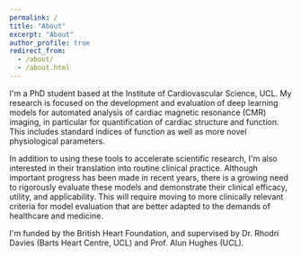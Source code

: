 ```yaml
---
permalink: /
title: "About"
excerpt: "About"
author_profile: true
redirect_from: 
  - /about/
  - /about.html
---
```


I'm a PhD student based at the Institute of Cardiovascular Science, UCL. My research is focused on the development and evaluation of deep learning models for automated analysis of cardiac magnetic resonance (CMR) imaging, in particular for quantification of cardiac structure and function. This includes standard indices of function as well as more novel physiological parameters.

In addition to using these tools to accelerate scientific research, I'm also interested in their translation into routine clinical practice. Although important progress has been made in recent years, there is a growing need to rigorously evaluate these models and demonstrate their clinical efficacy, utility, and applicability. This will require moving to more clinically relevant criteria for model evaluation that are better adapted to the demands of healthcare and medicine. 

I'm funded by the British Heart Foundation, and supervised by Dr. Rhodri Davies (Barts Heart Centre, UCL) and Prof. Alun Hughes (UCL). 
